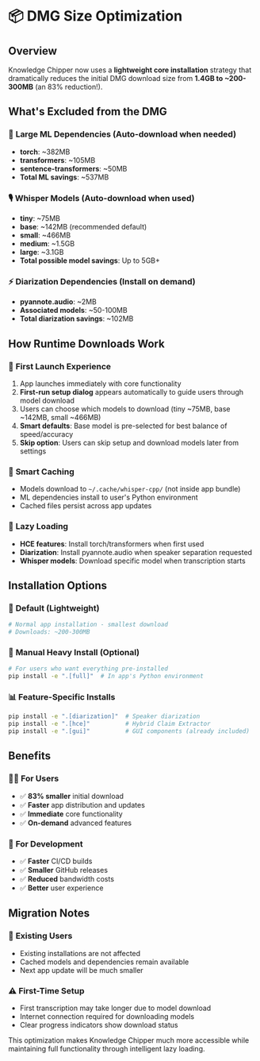 # 📦 DMG Size Optimization

## Overview

Knowledge Chipper now uses a **lightweight core installation** strategy that dramatically reduces the initial DMG download size from **1.4GB to ~200-300MB** (an 83% reduction!).

## What's Excluded from the DMG

### 🧠 **Large ML Dependencies** (Auto-download when needed)
- **torch**: ~382MB 
- **transformers**: ~105MB
- **sentence-transformers**: ~50MB
- **Total ML savings**: ~537MB

### 🎙️ **Whisper Models** (Auto-download when used)
- **tiny**: ~75MB
- **base**: ~142MB (recommended default)
- **small**: ~466MB
- **medium**: ~1.5GB
- **large**: ~3.1GB
- **Total possible model savings**: Up to 5GB+

### ⚡ **Diarization Dependencies** (Install on demand)
- **pyannote.audio**: ~2MB
- **Associated models**: ~50-100MB
- **Total diarization savings**: ~102MB

## How Runtime Downloads Work

### 🚀 **First Launch Experience**
1. App launches immediately with core functionality
2. **First-run setup dialog** appears automatically to guide users through model download
3. Users can choose which models to download (tiny ~75MB, base ~142MB, small ~466MB)
4. **Smart defaults**: Base model is pre-selected for best balance of speed/accuracy
5. **Skip option**: Users can skip setup and download models later from settings

### 🎯 **Smart Caching**
- Models download to `~/.cache/whisper-cpp/` (not inside app bundle)
- ML dependencies install to user's Python environment
- Cached files persist across app updates

### 🔄 **Lazy Loading**
- **HCE features**: Install torch/transformers when first used
- **Diarization**: Install pyannote.audio when speaker separation requested
- **Whisper models**: Download specific model when transcription starts

## Installation Options

### 📱 **Default (Lightweight)**
```bash
# Normal app installation - smallest download
# Downloads: ~200-300MB
```

### 🔧 **Manual Heavy Install** (Optional)
```bash
# For users who want everything pre-installed
pip install -e ".[full]"  # In app's Python environment
```

### 📊 **Feature-Specific Installs**
```bash
pip install -e ".[diarization]"  # Speaker diarization
pip install -e ".[hce]"          # Hybrid Claim Extractor
pip install -e ".[gui]"          # GUI components (already included)
```

## Benefits

### 👨‍💻 **For Users**
- ✅ **83% smaller** initial download
- ✅ **Faster** app distribution and updates
- ✅ **Immediate** core functionality
- ✅ **On-demand** advanced features

### 🔧 **For Development**
- ✅ **Faster** CI/CD builds
- ✅ **Smaller** GitHub releases
- ✅ **Reduced** bandwidth costs
- ✅ **Better** user experience

## Migration Notes

### 🔄 **Existing Users**
- Existing installations are not affected
- Cached models and dependencies remain available
- Next app update will be much smaller

### ⚠️ **First-Time Setup**
- First transcription may take longer due to model download
- Internet connection required for downloading models
- Clear progress indicators show download status

This optimization makes Knowledge Chipper much more accessible while maintaining full functionality through intelligent lazy loading.
